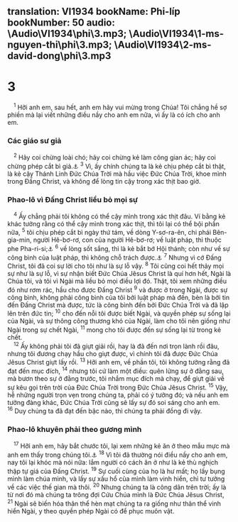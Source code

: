 translation: VI1934
bookName: Phi-líp 
bookNumber: 50
audio: \Audio\VI1934\phi\3.mp3; \Audio\VI1934\1-ms-nguyen-thi\phi\3.mp3; \Audio\VI1934\2-ms-david-dong\phi\3.mp3
-------

<div class="title"><h1>3</h1></div>
<span class="verse phi_3_1"> <sup>1</sup> Hỡi anh em, sau hết, anh em hãy vui mừng trong Chúa! Tôi chẳng hề sợ phiền mà lại viết những điều nầy cho anh em nữa, vì ấy là có ích cho anh em. <br/></span>
<div class="title"><h3>Các giáo sư giả</h3></div>
<span class="verse phi_3_2"> <sup>2</sup> Hãy coi chừng loài chó; hãy coi chừng kẻ làm công gian ác; hãy coi chừng phép cắt bì giả.<a data-toggle="tooltip" data-placement="bottom" title="Nt: cắt da thịt">⚓</a></span>
<span class="verse phi_3_3"><sup>3</sup> Vì, ấy chính chúng ta là kẻ chịu phép cắt bì thật, là kẻ cậy Thánh Linh Đức Chúa Trời mà hầu việc Đức Chúa Trời, khoe mình trong Đấng Christ, và không để lòng tin cậy trong xác thịt bao giờ. <br/></span>
<div class="title"><h3>Phao-lô vì Đấng Christ liều bỏ mọi sự</h3></div>
<span class="verse phi_3_4"> <sup>4</sup> Ấy chẳng phải tôi không có thể cậy mình trong xác thịt đâu. Ví bằng kẻ khác tưởng rằng có thể cậy mình trong xác thịt, thì tôi lại có thể bội phần nữa, </span>
<span class="verse phi_3_5"><sup>5</sup> tôi chịu phép cắt bì ngày thứ tám, về dòng Y-sơ-ra-ên, chi phái Bên-gia-min, người Hê-bơ-rơ, con của người Hê-bơ-rơ; về luật pháp, thì thuộc phe Pha-ri-si;<a data-toggle="tooltip" data-placement="bottom" title="Xem chú thích ở Mat 3:7][gt=Ro 11:1; Cong 23:6; 26:5">⚓</a></span>
<span class="verse phi_3_6"><sup>6</sup> về lòng sốt sắng, thì là kẻ bắt bớ Hội thánh; còn như về sự công bình của luật pháp, thì không chỗ trách được.<a data-toggle="tooltip" data-placement="bottom" title="Cong 8:3; 22:4; 26:9-11">⚓</a></span>
<span class="verse phi_3_7"><sup>7</sup> Nhưng vì cớ Đấng Christ, tôi đã coi sự lời cho tôi như là sự lỗ vậy. </span>
<span class="verse phi_3_8"><sup>8</sup> Tôi cũng coi hết thảy mọi sự như là sự lỗ, vì sự nhận biết Đức Chúa Jêsus Christ là quí hơn hết, Ngài là Chúa tôi, và tôi vì Ngài mà liều bỏ mọi điều lợi đó. Thật, tôi xem những điều đó như rơm rác, hầu cho được Đấng Christ </span>
<span class="verse phi_3_9"><sup>9</sup> và được ở trong Ngài, được sự công bình, không phải công bình của tôi bởi luật pháp mà đến, bèn là bởi tin đến Đấng Christ mà được, tức là công bình đến bởi Đức Chúa Trời và đã lập lên trên đức tin; </span>
<span class="verse phi_3_10"><sup>10</sup> cho đến nỗi tôi được biết Ngài, và quyền phép sự sống lại của Ngài, và sự thông công thương khó của Ngài, làm cho tôi nên giống như Ngài trong sự chết Ngài, </span>
<span class="verse phi_3_11"><sup>11</sup> mong cho tôi được đến sự sống lại từ trong kẻ chết. <br/></span>
<span class="verse phi_3_12"> <sup>12</sup> Ấy không phải tôi đã giựt giải rồi, hay là đã đến nơi trọn lành rồi đâu, nhưng tôi đương chạy hầu cho giựt được, vì chính tôi đã được Đức Chúa Jêsus Christ giựt lấy rồi. </span>
<span class="verse phi_3_13"><sup>13</sup> Hỡi anh em, về phần tôi, tôi không tưởng rằng đã đạt đến mục đích, </span>
<span class="verse phi_3_14"><sup>14</sup> nhưng tôi cứ làm một điều: quên lửng sự ở đằng sau, mà bươn theo sự ở đằng trước, tôi nhắm mục đích mà chạy, để giựt giải về sự kêu gọi trên trời của Đức Chúa Trời trong Đức Chúa Jêsus Christ. </span>
<span class="verse phi_3_15"><sup>15</sup> Vậy, hễ những người trọn vẹn trong chúng ta, phải có ý tưởng đó; và nếu anh em tưởng đàng khác, Đức Chúa Trời cũng sẽ lấy sự đó soi sáng cho anh em. </span>
<span class="verse phi_3_16"><sup>16</sup> Duy chúng ta đã đạt đến bậc nào, thì chúng ta phải đồng đi vậy. <br/></span>
<div class="title"><h3>Phao-lô khuyên phải theo gương mình</h3></div>
<span class="verse phi_3_17"> <sup>17</sup> Hỡi anh em, hãy bắt chước tôi, lại xem những kẻ ăn ở theo mẫu mực mà anh em thấy trong chúng tôi.<a data-toggle="tooltip" data-placement="bottom" title="1Co 4:16; 11:1">⚓</a></span>
<span class="verse phi_3_18"><sup>18</sup> Vì tôi đã thường nói điều nầy cho anh em, nay tôi lại khóc mà nói nữa: lắm người có cách ăn ở như là kẻ thù nghịch thập tự giá của Đấng Christ. </span>
<span class="verse phi_3_19"><sup>19</sup> Sự cuối cùng của họ là hư mất; họ lấy bụng mình làm chúa mình, và lấy sự xấu hổ của mình làm vinh hiển, chỉ tư tưởng về các việc thế gian mà thôi. </span>
<span class="verse phi_3_20"><sup>20</sup> Nhưng chúng ta là công dân trên trời; ấy là từ nơi đó mà chúng ta trông đợi Cứu Chúa mình là Đức Chúa Jêsus Christ, </span>
<span class="verse phi_3_21"><sup>21</sup> Ngài sẽ biến hóa thân thể hèn mạt chúng ta ra giống như thân thể vinh hiển Ngài, y theo quyền phép Ngài có để phục muôn vật. <br/></span>
